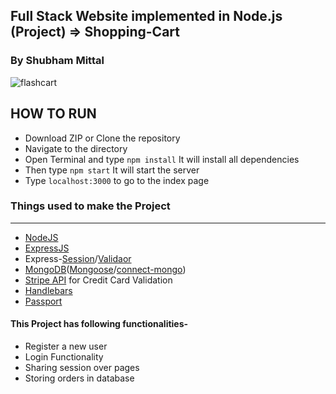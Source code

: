 ## Full Stack Website implemented in Node.js (Project) => Shopping-Cart
### By Shubham Mittal

![flashcart](https://user-images.githubusercontent.com/46110216/51437944-67fbba00-1ccb-11e9-8bb4-f5c0430be030.png)

## HOW TO RUN

- Download ZIP or Clone the repository
- Navigate to the directory
- Open Terminal and type `npm install` It will install all dependencies
- Then type `npm start` It will start the server
- Type `localhost:3000` to go to the index page

### Things used to make the Project
-------------------------------------------------------------------------------------------------------------
- [NodeJS](https://nodejs.org/en/docs/)
- [ExpressJS](https://expressjs.com/en/4x/api.html)
- Express-[Session](https://github.com/expressjs/session)/[Validaor](https://github.com/ctavan/express-validator)
- [MongoDB](https://www.mongodb.com/)([Mongoose](mongoosejs.com/docs/)/[connect-mongo](https://www.npmjs.com/package/connect-mongo))
- [Stripe API](https://stripe.com/docs) for Credit Card Validation
- [Handlebars](http://handlebarsjs.com/)
- [Passport](http://passportjs.org/docs)

#### This Project has following functionalities-
      
- Register a new user
- Login Functionality
- Sharing session over pages
- Storing orders in database

